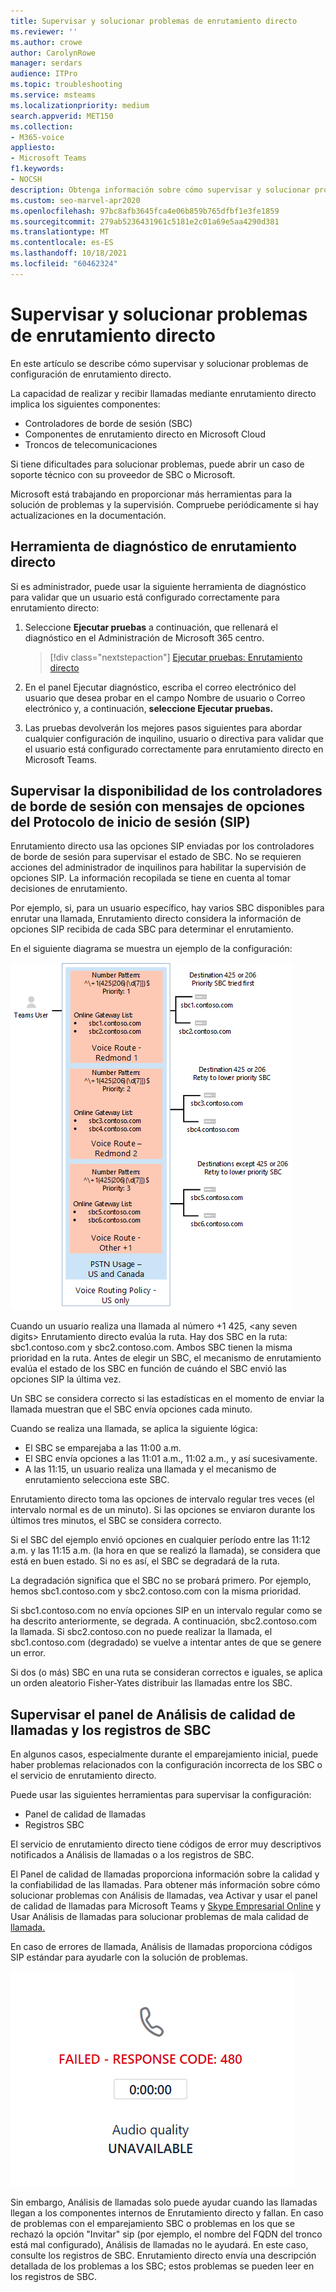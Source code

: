 ```yaml
---
title: Supervisar y solucionar problemas de enrutamiento directo
ms.reviewer: ''
ms.author: crowe
author: CarolynRowe
manager: serdars
audience: ITPro
ms.topic: troubleshooting
ms.service: msteams
ms.localizationpriority: medium
search.appverid: MET150
ms.collection:
- M365-voice
appliesto:
- Microsoft Teams
f1.keywords:
- NOCSH
description: Obtenga información sobre cómo supervisar y solucionar problemas de configuración de enrutamiento directo, incluidos controladores de borde de sesión, componentes de enrutamiento directo y troncos de Telecom.
ms.custom: seo-marvel-apr2020
ms.openlocfilehash: 97bc8afb3645fca4e06b859b765dfbf1e3fe1859
ms.sourcegitcommit: 279ab5236431961c5181e2c01a69e5aa4290d381
ms.translationtype: MT
ms.contentlocale: es-ES
ms.lasthandoff: 10/18/2021
ms.locfileid: "60462324"
---
```

# <a name="monitor-and-troubleshoot-direct-routing"></a>Supervisar y solucionar problemas de enrutamiento directo

En este artículo se describe cómo supervisar y solucionar problemas de configuración de enrutamiento directo. 

La capacidad de realizar y recibir llamadas mediante enrutamiento directo implica los siguientes componentes: 

- Controladores de borde de sesión (SBC) 
- Componentes de enrutamiento directo en Microsoft Cloud 
- Troncos de telecomunicaciones 

Si tiene dificultades para solucionar problemas, puede abrir un caso de soporte técnico con su proveedor de SBC o Microsoft. 

Microsoft está trabajando en proporcionar más herramientas para la solución de problemas y la supervisión. Compruebe periódicamente si hay actualizaciones en la documentación. 

## <a name="direct-routing-diagnostic-tool"></a>Herramienta de diagnóstico de enrutamiento directo

Si es administrador, puede usar la siguiente herramienta de diagnóstico para validar que un usuario está configurado correctamente para enrutamiento directo:

1. Seleccione **Ejecutar pruebas** a continuación, que rellenará el diagnóstico en el Administración de Microsoft 365 centro. 

   > [!div class="nextstepaction"]
   > [Ejecutar pruebas: Enrutamiento directo](https://aka.ms/TeamsDirectRoutingDiag)

2. En el panel Ejecutar diagnóstico, escriba el correo electrónico  del usuario que desea probar en el campo Nombre de usuario o Correo electrónico y, a continuación, **seleccione Ejecutar pruebas.**

3. Las pruebas devolverán los mejores pasos siguientes para abordar cualquier configuración de inquilino, usuario o directiva para validar que el usuario está configurado correctamente para enrutamiento directo en Microsoft Teams.

## <a name="monitoring-availability-of-session-border-controllers-using-session-initiation-protocol-sip-options-messages"></a>Supervisar la disponibilidad de los controladores de borde de sesión con mensajes de opciones del Protocolo de inicio de sesión (SIP)

Enrutamiento directo usa las opciones SIP enviadas por los controladores de borde de sesión para supervisar el estado de SBC. No se requieren acciones del administrador de inquilinos para habilitar la supervisión de opciones SIP. La información recopilada se tiene en cuenta al tomar decisiones de enrutamiento. 

Por ejemplo, si, para un usuario específico, hay varios SBC disponibles para enrutar una llamada, Enrutamiento directo considera la información de opciones SIP recibida de cada SBC para determinar el enrutamiento. 

En el siguiente diagrama se muestra un ejemplo de la configuración: 

![Ejemplo de configuración de opciones SIP.](media/sip-options-config-example.png)

Cuando un usuario realiza una llamada al número +1 425, \<any seven digits> Enrutamiento directo evalúa la ruta. Hay dos SBC en la ruta: sbc1.contoso.com y sbc2.contoso.com. Ambos SBC tienen la misma prioridad en la ruta. Antes de elegir un SBC, el mecanismo de enrutamiento evalúa el estado de los SBC en función de cuándo el SBC envió las opciones SIP la última vez. 

Un SBC se considera correcto si las estadísticas en el momento de enviar la llamada muestran que el SBC envía opciones cada minuto.  

Cuando se realiza una llamada, se aplica la siguiente lógica:

- El SBC se emparejaba a las 11:00 a.m.  
- El SBC envía opciones a las 11:01 a.m., 11:02 a.m., y así sucesivamente.  
- A las 11:15, un usuario realiza una llamada y el mecanismo de enrutamiento selecciona este SBC. 

Enrutamiento directo toma las opciones de intervalo regular tres veces (el intervalo normal es de un minuto). Si las opciones se enviaron durante los últimos tres minutos, el SBC se considera correcto.

Si el SBC del ejemplo envió opciones en cualquier período entre las 11:12 a.m. y las 11:15 a.m. (la hora en que se realizó la llamada), se considera que está en buen estado. Si no es así, el SBC se degradará de la ruta. 

La degradación significa que el SBC no se probará primero. Por ejemplo, hemos sbc1.contoso.com y sbc2.contoso.com con la misma prioridad.  

Si sbc1.contoso.com no envía opciones SIP en un intervalo regular como se ha descrito anteriormente, se degrada. A continuación, sbc2.contoso.com la llamada. Si sbc2.contoso.con no puede realizar la llamada, el sbc1.contoso.com (degradado) se vuelve a intentar antes de que se genere un error. 

Si dos (o más) SBC en una ruta se consideran correctos e iguales, se aplica un orden aleatorio Fisher-Yates distribuir las llamadas entre los SBC.

## <a name="monitor-call-quality-analytics-dashboard-and-sbc-logs"></a>Supervisar el panel de Análisis de calidad de llamadas y los registros de SBC 
 
En algunos casos, especialmente durante el emparejamiento inicial, puede haber problemas relacionados con la configuración incorrecta de los SBC o el servicio de enrutamiento directo. 

Puede usar las siguientes herramientas para supervisar la configuración:  
 
- Panel de calidad de llamadas 
- Registros SBC 

El servicio de enrutamiento directo tiene códigos de error muy descriptivos notificados a Análisis de llamadas o a los registros de SBC. 

El Panel de calidad de llamadas proporciona información sobre la calidad y la confiabilidad de las llamadas. Para obtener más información sobre cómo solucionar problemas con Análisis de llamadas, vea Activar y usar el panel de calidad de llamadas para Microsoft Teams y [Skype Empresarial Online](/SkypeForBusiness/using-call-quality-in-your-organization/turning-on-and-using-call-quality-dashboard) y Usar Análisis de llamadas para solucionar problemas de mala calidad de [llamada.](/SkypeForBusiness/using-call-quality-in-your-organization/use-call-analytics-to-troubleshoot-poor-call-quality) 

En caso de errores de llamada, Análisis de llamadas proporciona códigos SIP estándar para ayudarle con la solución de problemas. 

![Código SIP de ejemplo para errores de llamada.](media/failed-response-code.png)

Sin embargo, Análisis de llamadas solo puede ayudar cuando las llamadas llegan a los componentes internos de Enrutamiento directo y fallan. En caso de problemas con el emparejamiento SBC o problemas en los que se rechazó la opción "Invitar" sip (por ejemplo, el nombre del FQDN del tronco está mal configurado), Análisis de llamadas no le ayudará. En este caso, consulte los registros de SBC. Enrutamiento directo envía una descripción detallada de los problemas a los SBC; estos problemas se pueden leer en los registros de SBC.
